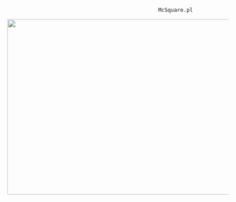                                                     McSquare.pl
<img src="https://cdn.wallpapersafari.com/45/82/XOFYQu.jpg" width="1260" height="400" style="max-width: 100%;">
